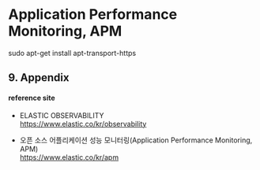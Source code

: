 # Application Performance Monitoring, APM



sudo apt-get install apt-transport-https





## 9. Appendix

#### reference site

* ELASTIC OBSERVABILITY  
https://www.elastic.co/kr/observability  

* 오픈 소스 어플리케이션 성능 모니터링(Application Performance Monitoring, APM)  
https://www.elastic.co/kr/apm  

